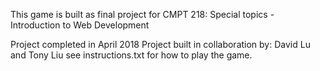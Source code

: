 
This game is built as final project for CMPT 218: Special topics - Introduction to Web Development

Project completed in April 2018
Project built in collaboration by: David Lu and Tony Liu
see instructions.txt for how to play the game.
